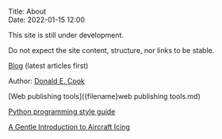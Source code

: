 Title: About   
Date: 2022-01-15 12:00  

This site is still under development.

Do not expect the site content, structure, nor links to be stable.

[Blog](blog.html) (latest articles first)
  
Author: [Donald E. Cook]({filename}donald-cook.md)  

[Web publishing tools]({filename}web publishing tools.md)  

[Python programming style guide]({filename}python_style_guide.md)  

[A Gentle Introduction to Aircraft Icing]({filename}a_gentle_introduction_to_aircraft_icing.md)  
